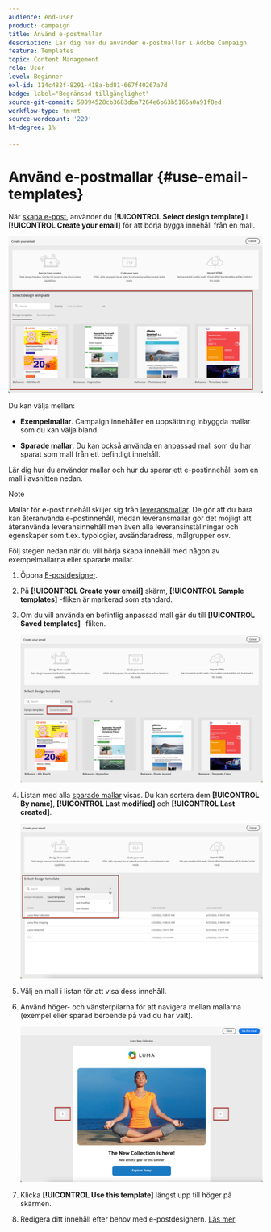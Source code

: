 ```yaml
---
audience: end-user
product: campaign
title: Använd e-postmallar
description: Lär dig hur du använder e-postmallar i Adobe Campaign
feature: Templates
topic: Content Management
role: User
level: Beginner
exl-id: 114c482f-8291-418a-bd81-667f40267a7d
badge: label="Begränsad tillgänglighet"
source-git-commit: 59094528cb3683dba7264e6b63b5166a0a91f8ed
workflow-type: tm+mt
source-wordcount: '229'
ht-degree: 1%

---
```


# Använd e-postmallar {#use-email-templates}

När [skapa e-post](../email/create-email.md), använder du **[!UICONTROL Select design template]** i **[!UICONTROL Create your email]** för att börja bygga innehåll från en mall.

![](assets/email_designer-templates.png)

Du kan välja mellan:

* **Exempelmallar**. Campaign innehåller en uppsättning inbyggda mallar som du kan välja bland.

* **Sparade mallar**. Du kan också använda en anpassad mall som du har sparat som mall från ett befintligt innehåll.

Lär dig hur du använder mallar och hur du sparar ett e-postinnehåll som en mall i avsnitten nedan.

>[!NOTE]
>
>Mallar för e-postinnehåll skiljer sig från [leveransmallar](../msg/delivery-template.md). De gör att du bara kan återanvända e-postinnehåll, medan leveransmallar gör det möjligt att återanvända leveransinnehåll men även alla leveransinställningar och egenskaper som t.ex. typologier, avsändaradress, målgrupper osv.

Följ stegen nedan när du vill börja skapa innehåll med någon av exempelmallarna eller sparade mallar.

1. Öppna [E-postdesigner](create-email-content.md).

1. På **[!UICONTROL Create your email]** skärm, **[!UICONTROL Sample templates]** -fliken är markerad som standard.

1. Om du vill använda en befintlig anpassad mall går du till **[!UICONTROL Saved templates]** -fliken.

   ![](assets/email_designer-saved-templates-tab.png)

1. Listan med alla [sparade mallar](#save-as-template) visas. Du kan sortera dem **[!UICONTROL By name]**, **[!UICONTROL Last modified]** och **[!UICONTROL Last created]**.

   ![](assets/email_designer-saved-templates.png)

1. Välj en mall i listan för att visa dess innehåll.

1. Använd höger- och vänsterpilarna för att navigera mellan mallarna (exempel eller sparad beroende på vad du har valt).

   ![](assets/email_designer-saved-templates-navigate.png)

1. Klicka **[!UICONTROL Use this template]** längst upp till höger på skärmen.

1. Redigera ditt innehåll efter behov med e-postdesignern. [Läs mer](create-email-content.md)

